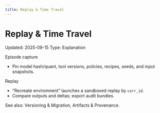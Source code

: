 ```yaml
---
title: Replay & Time Travel
---
```


# Replay & Time Travel
Updated: 2025-09-15
Type: Explanation

Episode capture
- Pin model hash/quant, tool versions, policies, recipes, seeds, and input snapshots.

Replay
- “Recreate environment” launches a sandboxed replay by `corr_id`.
- Compare outputs and deltas; export audit bundles.

See also: Versioning & Migration, Artifacts & Provenance.
